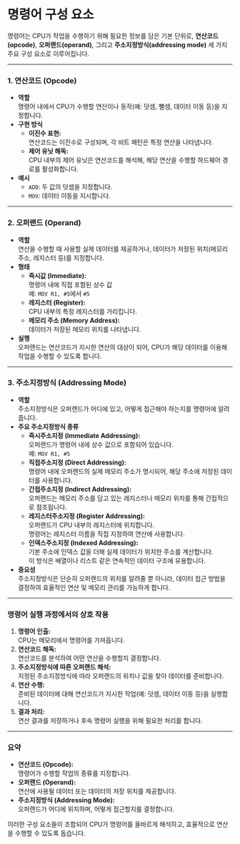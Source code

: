 # 명령어 구성 요소

명령어는 CPU가 작업을 수행하기 위해 필요한 정보를 담은 기본 단위로, **연산코드(opcode)**, **오퍼랜드(operand)**, 그리고 **주소지정방식(addressing mode)** 세 가지 주요 구성 요소로 이루어집니다.

***

### 1. 연산코드 (Opcode)

* **역할**\
  명령어 내에서 CPU가 수행할 연산이나 동작(예: 덧셈, 뺄셈, 데이터 이동 등)을 지정합니다.
* **구현 방식**
  * **이진수 표현:**\
    연산코드는 이진수로 구성되며, 각 비트 패턴은 특정 연산을 나타냅니다.
  * **제어 유닛 해독:**\
    CPU 내부의 제어 유닛은 연산코드를 해석해, 해당 연산을 수행할 하드웨어 경로를 활성화합니다.
* **예시**
  * `ADD`: 두 값의 덧셈을 지정합니다.
  * `MOV`: 데이터 이동을 지시합니다.

***

### 2. 오퍼랜드 (Operand)

* **역할**\
  연산을 수행할 때 사용할 실제 데이터를 제공하거나, 데이터가 저장된 위치(메모리 주소, 레지스터 등)를 지정합니다.
* **형태**
  * **즉시값 (Immediate):**\
    명령어 내에 직접 포함된 상수 값\
    예: `MOV R1, #5`에서 `#5`
  * **레지스터 (Register):**\
    CPU 내부의 특정 레지스터를 가리킵니다.
  * **메모리 주소 (Memory Address):**\
    데이터가 저장된 메모리 위치를 나타냅니다.
* **실행**\
  오퍼랜드는 연산코드가 지시한 연산의 대상이 되어, CPU가 해당 데이터를 이용해 작업을 수행할 수 있도록 합니다.

***

### 3. 주소지정방식 (Addressing Mode)

* **역할**\
  주소지정방식은 오퍼랜드가 어디에 있고, 어떻게 접근해야 하는지를 명령어에 알려줍니다.
* **주요 주소지정방식 종류**
  * **즉시주소지정 (Immediate Addressing):**\
    오퍼랜드가 명령어 내에 상수 값으로 포함되어 있습니다.\
    예: `MOV R1, #5`
  * **직접주소지정 (Direct Addressing):**\
    명령어 내에 오퍼랜드의 실제 메모리 주소가 명시되어, 해당 주소에 저장된 데이터를 사용합니다.
  * **간접주소지정 (Indirect Addressing):**\
    오퍼랜드는 메모리 주소를 담고 있는 레지스터나 메모리 위치를 통해 간접적으로 참조됩니다.
  * **레지스터주소지정 (Register Addressing):**\
    오퍼랜드가 CPU 내부의 레지스터에 위치합니다.\
    명령어는 레지스터 이름을 직접 지정하여 연산에 사용합니다.
  * **인덱스주소지정 (Indexed Addressing):**\
    기본 주소에 인덱스 값을 더해 실제 데이터가 위치한 주소를 계산합니다.\
    이 방식은 배열이나 리스트 같은 연속적인 데이터 구조에 유용합니다.
* **중요성**\
  주소지정방식은 단순히 오퍼랜드의 위치를 알려줄 뿐 아니라, 데이터 접근 방법을 결정하여 효율적인 연산 및 메모리 관리를 가능하게 합니다.

***

### 명령어 실행 과정에서의 상호 작용

1. **명령어 인출:**\
   CPU는 메모리에서 명령어를 가져옵니다.
2. **연산코드 해독:**\
   연산코드를 분석하여 어떤 연산을 수행할지 결정합니다.
3. **주소지정방식에 따른 오퍼랜드 해석:**\
   지정된 주소지정방식에 따라 오퍼랜드의 위치나 값을 찾아 데이터를 준비합니다.
4. **연산 수행:**\
   준비된 데이터에 대해 연산코드가 지시한 작업(예: 덧셈, 데이터 이동 등)을 실행합니다.
5. **결과 처리:**\
   연산 결과를 저장하거나 후속 명령어 실행을 위해 필요한 처리를 합니다.

***

### 요약

* **연산코드 (Opcode):**\
  명령어가 수행할 작업의 종류를 지정합니다.
* **오퍼랜드 (Operand):**\
  연산에 사용될 데이터 또는 데이터의 저장 위치를 제공합니다.
* **주소지정방식 (Addressing Mode):**\
  오퍼랜드가 어디에 위치하며, 어떻게 접근할지를 결정합니다.

이러한 구성 요소들이 조합되어 CPU가 명령어를 올바르게 해석하고, 효율적으로 연산을 수행할 수 있도록 돕습니다.
